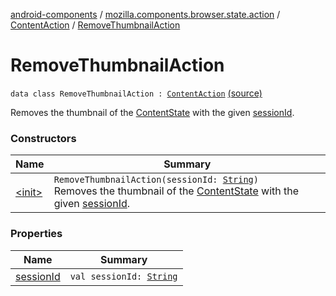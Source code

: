 [android-components](../../../index.md) / [mozilla.components.browser.state.action](../../index.md) / [ContentAction](../index.md) / [RemoveThumbnailAction](./index.md)

# RemoveThumbnailAction

`data class RemoveThumbnailAction : `[`ContentAction`](../index.md) [(source)](https://github.com/mozilla-mobile/android-components/blob/master/components/browser/state/src/main/java/mozilla/components/browser/state/action/BrowserAction.kt#L134)

Removes the thumbnail of the [ContentState](../../../mozilla.components.browser.state.state/-content-state/index.md) with the given [sessionId](session-id.md).

### Constructors

| Name | Summary |
|---|---|
| [&lt;init&gt;](-init-.md) | `RemoveThumbnailAction(sessionId: `[`String`](https://kotlinlang.org/api/latest/jvm/stdlib/kotlin/-string/index.html)`)`<br>Removes the thumbnail of the [ContentState](../../../mozilla.components.browser.state.state/-content-state/index.md) with the given [sessionId](session-id.md). |

### Properties

| Name | Summary |
|---|---|
| [sessionId](session-id.md) | `val sessionId: `[`String`](https://kotlinlang.org/api/latest/jvm/stdlib/kotlin/-string/index.html) |
